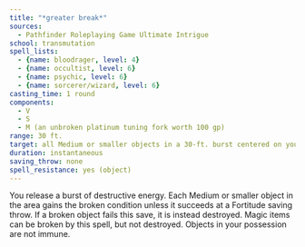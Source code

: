 ```yaml
---
title: "*greater break*"
sources:
  - Pathfinder Roleplaying Game Ultimate Intrigue
school: transmutation
spell_lists:
  - {name: bloodrager, level: 4}
  - {name: occultist, level: 6}
  - {name: psychic, level: 6}
  - {name: sorcerer/wizard, level: 6}
casting_time: 1 round
components:
  - V
  - S
  - M (an unbroken platinum tuning fork worth 100 gp)
range: 30 ft.
target: all Medium or smaller objects in a 30-ft. burst centered on you
duration: instantaneous
saving_throw: none
spell_resistance: yes (object)
---
```


You release a burst of destructive energy. Each Medium or smaller object in the area gains the broken condition unless it succeeds at a Fortitude saving throw. If a broken object fails this save, it is instead destroyed. Magic items can be broken by this spell, but not destroyed. Objects in your possession are not immune.

